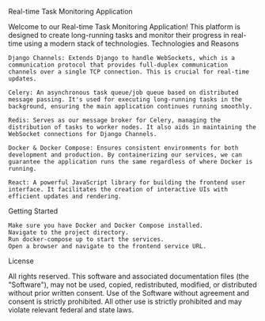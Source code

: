 Real-time Task Monitoring Application

Welcome to our Real-time Task Monitoring Application! This platform is designed to create long-running tasks and monitor their progress in real-time using a modern stack of technologies.
Technologies and Reasons

    Django Channels: Extends Django to handle WebSockets, which is a communication protocol that provides full-duplex communication channels over a single TCP connection. This is crucial for real-time updates.

    Celery: An asynchronous task queue/job queue based on distributed message passing. It's used for executing long-running tasks in the background, ensuring the main application continues running smoothly.

    Redis: Serves as our message broker for Celery, managing the distribution of tasks to worker nodes. It also aids in maintaining the WebSocket connections for Django Channels.

    Docker & Docker Compose: Ensures consistent environments for both development and production. By containerizing our services, we can guarantee the application runs the same regardless of where Docker is running.

    React: A powerful JavaScript library for building the frontend user interface. It facilitates the creation of interactive UIs with efficient updates and rendering.

Getting Started

    Make sure you have Docker and Docker Compose installed.
    Navigate to the project directory.
    Run docker-compose up to start the services.
    Open a browser and navigate to the frontend service URL.

License

All rights reserved. This software and associated documentation files (the "Software"), may not be used, copied, redistributed, modified, or distributed without prior written consent. Use of the Software without agreement and consent is strictly prohibited. All other use is strictly prohibited and may violate relevant federal and state laws.
